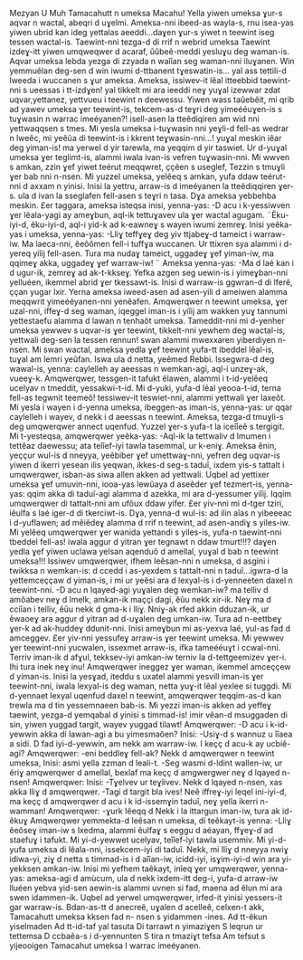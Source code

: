 Mezyan U Muh
Tamacahutt n umeksa Macahu!
Yella yiwen umeksa ɣur-s aqvar n wactal, abeqri d uɣelmi.
Ameksa-nni ibeed-as wayla-s, rnu isea-yas yiwen ubrid kan
ideg yettalas aeeddi…daɣen ɣur-s yiwet n teewint iseg tessen
wactal-is. Taewint-nni tezga-d di rrif n webrid umeksa
Taewint izdeɣ-itt yiwen umqweqwer d acaraf, ûûbeê-meddi
yesluɣu deg waman-is.
Aqvar umeksa lebda yezga di zzyada n waîîan seg waman-nni iluɣanen.
Win yemmuêlan deg-sen d win iwumi d-ttbanent tɣeswatin-is… yal ass tettili-d lweeda i wuccanen s ɣur ameksa.
Ameksa, issiwev-it lêal itteebbid taewint-nni s ueessas i tt-izdɣen! yal tikkelt mi ara ieeddi neɣ yuɣal izewwar zdat uqvar,yettanez, yettvueu i teewint n deewessu.
Yiwen wass taûebêit, mi qrib ad yawev umeksa ɣer teewint-is,
tekcem-as-d teɣri deg yimeééuɣen-is s tuɣwasin n warrac
imeéyanen?! isell-asen la tteêdiqiren am wid nni yettwaqqsen s tmes.
Mi yesla umeksa i-tuɣwasin nni yeɣli-d fell-as wedrar n lweêc,
mi yeêûa di teewint-is i kkrent teɣwasin-nni…! yuɣal meskin
iêar deg yiman-is! ma yerwel d yir tarewla, ma yeqqim d yir taswiet.
Ur d-yuɣal umeksa ɣer teglimt-is, alammi iwala ivan-is vefren
tuɣwasin-nni. Mi wwven s amkan, zzin ɣef yiwet teérut
meqqwret, ççêen s useglef, Tezzin s tmuɣli ɣer bab nni n-nsen.
Mi yuzzel umeksa, yelêeq s amkan, yufa ddaw teérut-nni d
axxam n yinisi. Inisi la yettru, arraw-is d imeéyanen la
tteêdiqqiren ɣer-s. ula d ivan la sseglafen fell-asen s teɣri n
tasa. Dɣa ameksa yebbehba meskin.
£er taggara, ameksa isteqsa inisi, yenna-yas:
-D acu i k-yessiwven ɣer lêala-yagi ay ameɣbun, aql-ik
tettuɣavev ula ɣer wactal agugam.
¨Ëku-iyi-d, êku-iyi-d, aql-i yid-k ad k-eawneɣ s wayen iwumi zemreɣ.
Inisi yeêka-yas i umeksa, yenna-yas:
-Lliɣ teffɣeɣ deg yiv ttjabeɣ-d tameict i warraw-iw. Ma laeca-nni, êeôômen fell-i tuffɣa wuccanen. Ur ttixren sya alammi i d-yereq yiîij fell-asen. Tura ma nudaɣ tameict, uggadeɣ ɣef
yiman-iw, ma qqimeɣ akka, uggadeɣ ɣef warraw-iw! ¨ Ameksa yenna-yas:
-Ma d laé kan i d ugur-ik, zemreɣ ad ak-t-kkseɣ.
Yefka azgen seg uewin-is i yimeɣban-nni yelluéen, ikemmel
abrid ɣer tkessawt-is.
Inisi d warraw-is ggwran-d di lferê, ççan yugar lxir. Yerna
ameksa iweed-asen ad asen-yili d ameiwen alamma meqqwrit yimeééyanen-nni yenêafen.
Amqwerqwer n teewint umeksa, ɣer uzal-nni, iffeɣ-d seg
waman, iqeggel iman-is i yiîij am wakken yuɣ tannumi
yettestaefu alamma d lawan n tenhaôt umeksa.
Tameddit-nni mi d-yenher umeksa yewwev s uqvar-is ɣer
teewint, tikkelt-nni yewhem deg wactal-is, yettwali deg-sen la
tessen rennun! swan alammi mwexxaren yiberdiyen n-nsen.
Mi swan wactal, ameksa yedla ɣef teewint yufa-tt ibeddel lêal-is, tuɣal am lemri yeûfan. Iswa ula d netta, yeêmed Rebbi.
Issegwra-d deg wawal-is, yenna: caylelleh ay aeessas n
wemkan-agi, aql-i unzeɣ-ak, vueeɣ-k.
Amqwerqwer, tessgen-it tafukt êlawen, alammi i t-id-yelêeq
ucelyav n tmeddit, yessakwi-t-id. Mi d-yuki, yufa-d lêal
yeooa-t-id, terna fell-as tegwnit teemeô! tessiwev-it teswiet-nni, alammi yettwali ɣer laxeôt.
Mi yesla i wayen i d-yenna umeksa, ibeggen-as iman-is,
yenna-yas: ur qqar caylelleh i wayev, d nekk i d aeessas n teewint.
Ameksa, tezga-d tmuɣli-s deg umqwerqwer annect uqenfud.
Yuzzel ɣer-s yufa-t la iceîîeê s tergigit. Mi t-yesteqsa, amqwerqwer yeêka-yas:
-Aql-ik la tettwaliv d lmumen i tettêaz daewessu; ata teîîef-iyi
tawla tasemmaî, ur k-eniɣ.
Ameksa ênin, yeççur wul-is d nneyya, yeêbiber ɣef umettwaɣ-nni, yefren deg uqvar-is yiwen d ikerri yesean ilis yeqwan,
ikkes-d seg-s taduî, ixdem yis-s tattalt i umqwerqwer, isban-as
siwa allen akken ad yettwali.
Uqbel ad yettixer umeksa ɣef umuvin-nni, iooa-yas lewûaya d
aseêder ɣef tezmert-is, yenna-yas: qqim akka di taduî-agi
alamma d azekka, mi ara d-yessumer yiîij.
Iqqim umqwerqwer di tattalt-nni am ufôux ddaw yifer. £er yiv-nni mi d-tger tziri, iêulfa s laé iger-d di tkerciwt-is. Dɣa, yenna-d wul-is: ad ilin aîas n yibeeeac i d-yuflawen; ad mêiêdeɣ
alamma d rrif n teewint, ad asen-andiɣ s yiles-iw.
Mi yelêeq umqwerqwer ɣer wanida yettandi s yiles-is, yufa-n
taewint-nni tbeddel fell-as! iwala aggur d yitran ɣer tegnawt n
ddaw tmurt!!!? daɣen yedla ɣef yiwen uclawa yelsan aqenduô
d amellal, yuɣal d bab n teewint umeksa!!!
Issiwev umqwerqwer, ifhem leêsan-nni n umeksa, d asgini i
twikksa n wemkan-is: d ccedd i as-yexdem s tattalt-nni n
taduî…igwra-d la yettemceççaw d yiman-is, i mi ur yeêsi ara
d lexyal-is i d-yenneeten daxel n teewint-nni.
-D acu n lqayed-agi yuɣalen deg wemkan-iw? ma telliv d
amôabev neɣ d lmelk, amkan-ik maççi dagi, êûu nekk xir-ik.
Neɣ ma d cciîan i telliv, êûu nekk d gma-k i lliɣ. Nniɣ-ak rfed
akkin dduzan-ik, ur êwaoeɣ ara aggur d yitran ad d-uɣalen deg
umkan-iw. Tura ad n-eettbeɣ ɣer-k ad ak-huddeɣ ddunit-nni.
Inisi ameɣbun mi as-yexva laé, yul-as fad d amceggev. £er yiv-nni yessufeɣ arraw-is ɣer teewint umeksa. Mi yewwev ɣer
teewint-nni yucwalen, issexmet arraw-is, ifka tameééuɣt i ccwal-nni.
Terriv iman-ik d afɣul, tekksev-iyi amkan-iw terniv la d-tettgeemizev ɣer-i. Ihi tura inek neɣ inu!
Amqwerqwer ineggez ɣer waman, ikemmel amceççew d yiman-is.
Inisi la yesɣad, iteddu s uxatel alammi yesvill iman-is ɣer
teewint-nni, iwala lexyal-is deg waman, netta yuɣ-it lêal yexlee si tuggdi.
Mi d-yennaet lexyal uqenfud daxel n teewint, amqwerqwer
teqqim-as-d kan trewla ma d tin yessemnaeen bab-is.
Mi yezzi iman-is akken ad yeffeɣ taewint, yezga-d yemqabal d
yinisi s timmad-is! imir vêan-d msuggaden di sin, yiwen
yuggad targit, wayev yuggad tilawt! Amqwerqwer:
-D acu i k-id-yewwin akka di lawan-agi a bu yimesmaôen? Inisi:
-Usiɣ-d s wannuz u îîaea a sidi. D fad iyi-d-yewwin, am nekk
am warraw-iw. I keçç d acu-k ay ucbiê-agi? Amqwerqwer:
-eni beddleɣ fell-ak? Nekk d amqwerqwer n teewint umeksa, Inisi:
asmi yella zzman d leali-t.
-Seg wasmi d-ldint wallen-iw, ur ériɣ amqwerqwer d amellal,
bexlaf ma keçç d amgwergwer neɣ d lqayed n-nsen! Amqwerqwer: Inisi:
-Tɣelvev ur teɣlivev. Nekk d lqayed n-nsen, xas akka lliɣ d amqwerqwer.
-Tagi d targit bla ives! Neê iffreɣ-iyi leqel ini-iyi-d,
ma keçç d amqwerqwer d acu i k id-issemɣin taduî, neɣ yella ikerri n-wamman! Amqwerqwer:
-ɣurk Iêeqq d Nekk i la ittargun iman-iw, tura ak id-êkuɣ
Amqwerqwer yemmekta-d leêsan n umeksa, di teêkayt-is yenna:
-Lliɣ êeôseɣ iman-iw s lxedma, alammi êulfaɣ s eeggu d
aéayan, ffɣeɣ-d ad staefuɣ i tafukt.
Mi yi-d-yewwet ucelyav, teîîef-iyi tawla usemmiv. Mi yi-d-yufa umeksa di lêala-nni, issekcem-iyi di taduî. Nekk, mi lliɣ d
nneyya nwiɣ idiwa-yi, ziɣ d netta s timmad-is i d aîîan-iw,
icidd-iyi, isɣim-iyi-d win ara yi-yekksen amkan-iw.
Inisi mi yefhem taêkayt, inîeq ɣer umqwerqwer, yenna-yas:
ameksa-agi d amùcum, ula d nekk ixdem-itt deg-i, yufa-d arraw-iw lluéen yebva yid-sen aewin-is alammi uvnen si fad, maena
ad êlun mi ara swen idammen-ik.
Uqbel ad yerwel umqwerqwer, irfed-it yinisi yessers-it gar
warraw-is. Bdan-as-tt d anecreê, uɣalen d acelleê, celxen-t akk, Tamacahutt umeksa
kksen fad n- nsen s yidammen -ines.
Ad tt-êkun yiselmaden
Ad tt-id-taf yal tasuta
Di tarrawt n yimaziɣen
S leqrun ur tettemsa
D ccbaêa-s i d-yennunten
S tira n tmaziɣt tefsa
Am tefsut s yijeooigen Tamacahut umeksa
I warrac imeéyanen.